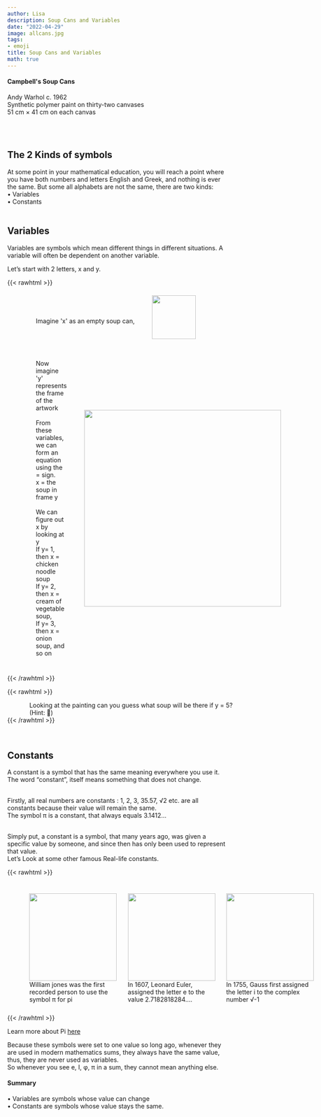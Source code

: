 ```yaml
---
author: Lisa
description: Soup Cans and Variables
date: "2022-04-29"
image: allcans.jpg
tags:
- emoji
title: Soup Cans and Variables
math: true
---
```


#### Campbell's Soup Cans
Andy Warhol c. 1962  
Synthetic polymer paint on thirty-two canvases  
51 cm × 41 cm on each canvas  
&nbsp;

&nbsp;

## The 2 Kinds of symbols  
At some point in your mathematical education, you will reach a point where you have both numbers and letters English and Greek, and nothing is ever the same.
But some all alphabets are not the same, there are two kinds:  
•	Variables  
•	Constants  
&nbsp;


## Variables  
Variables are symbols which mean different things in different situations. A variable will often be dependent on another variable.  

Let’s start with 2 letters, x and y. 

{{< rawhtml >}}
<div style="display: flex; width:100%;padding-left:5%;align-items: center; ">
  <div style="padding:40px">  
    <br>Imagine 'x' as an empty soup can,   
  </div>
  <div>
<img src="/images/soupcan.png" style="width:100px;">
</div>
</div>

<div style="display: flex; width:100%;padding-left:5%;align-items: center; ">
<div style="padding:40px">
Now imagine 'y' represents the frame of the artwork <br>
<br>
From these variables, we can form an equation using the = sign. <br>
x = the soup in frame y  <br>
<br>
We can figure out x by looking at y  <br>
If y= 1, then x = chicken noodle soup  <br>
If y= 2, then x = cream of vegetable soup,   <br>
If y= 3, then x = onion soup, and so on  <br>
</div>
<div class="twocolumn">
<img src="/images/allcans2.jpg" style="width:450px;">
</div>
</div>
{{< /rawhtml >}}


{{< rawhtml >}}
<div style="display: flex; width:100%;padding-left:10%;align-items: center; ">
 Looking at the painting can you guess what soup will be there if y = 5?  
 (Hint: 🧀)         
</div>
{{< /rawhtml >}}


<!-- Now Let’s create a real equation using x  
x = 5y  
If y = 1, then x = 5  
If y = 2, then x = 10  
If y = 3, then x = 15  
What will x be if y = 10?  
* [ ] 25  
- [ ] 50  
- [ ] 100  
Just like in the above soup can examples, x looks the same, but means different things depending on y.   -->

&nbsp;

## Constants
A constant is a symbol that has the same meaning everywhere you use it. The word “constant”, itself means something that does not change.  
&nbsp; 

Firstly, all real numbers are constants : 1, 2, 3, 35.57, √2 etc. are all constants because their value will remain the same.  
The symbol π is a constant, that always equals 3.1412…  
&nbsp;

Simply put, a constant is a symbol, that many years ago, was given a specific value by someone, and since then has only been used to represent that value.  
Let’s Look at some other famous Real-life constants.  

{{< rawhtml >}}
<div style="display: flex; width:100%;padding-left:5%;align-items: center; ">
<div style="padding:5%;justify-content: center;">
<img src="/images/jones.png" style="width:200px;"> 
<br> William jones was the first recorded person to use the symbol π for pi 
</div>
<div class="padding:5%;justify-content: center;">
<img src="/images/euler.png" style="width:200px;">
<br>In 1607, Leonard Euler, assigned the letter e to the value 2.7182818284….
</div>
<div style="padding:5%; justify-content: center;">
<img src="/images/gauss.png" style="width:200px;">
<br>In 1755, Gauss first assigned the letter i to the complex number √-1 
</div>
</div>   
{{< /rawhtml >}}

Learn more about Pi [here](/post/pi-and-the-vitruvian-man)

Because these symbols were set to one value so long ago, whenever they are used in modern mathematics sums, they always have the same value, thus, they are never used as variables.  
So whenever you see e, I, φ, π in a sum, they cannot mean anything else.  



 #### Summary  
•	Variables are symbols whose value can change    
•	Constants are symbols whose value stays the same.   



